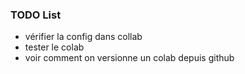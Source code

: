 ### TODO List
- vérifier la config dans collab
- tester le colab
- voir comment on versionne un colab depuis github